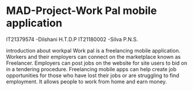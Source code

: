 # MAD-Project-Work Pal mobile application 


IT21379574 -Dilshani H.T.D.P 
IT21180002 -Silva P.N.S.  

  

introduction about workpal
Work pal is a freelancing mobile application. 
Workers and their employers can connect on the marketplace known as Freelancer. Employers can post jobs on the website for site users to bid on in a tendering procedure. 
Freelancing mobile apps can help create job opportunities for those who have lost their jobs or are struggling to find employment.
It allows people to work from home and earn money. 
